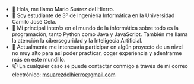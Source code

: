 - 👋 Hola, me llamo Mario Suárez del Hierro.
- 👀 Soy estudiante de 3º de Ingeniería Informática en la Universidad Camilo José Cela.
- 🌱 Mi principal interés en el mundo de la informática sobre todo es la programación, tanto Python como Java y JavaScript. También me llama la atención la ciberseguridad y la Inteligecia Artificial.
- 💞️ Actualmente me interesaría participar en algún proyecto de un nivel no muy alto para así poder practicar, coger experiencia y adentrarme más en este mundillo.
- 📫 En cualquier caso se puede contactar conmigo a través de mi correo electrónico: msuarezdelhierro@gmail.com

<!---
marioSuarez0/marioSuarez0 is a ✨ special ✨ repository because its `README.md` (this file) appears on your GitHub profile.
You can click the Preview link to take a look at your changes.
--->
